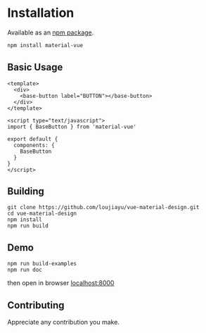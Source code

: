 # Installation

Available as an [npm package](https://www.npmjs.com/package/material-vue).
```sh
npm install material-vue
```

## Basic Usage

```
<template>
  <div>
    <base-button label="BUTTON"></base-button>
  </div>
</template>

<script type="text/javascript">
import { BaseButton } from 'material-vue'

export default {
  components: {
    BaseButton
  }
}
</script>

```

## Building

```
git clone https://github.com/loujiayu/vue-material-design.git
cd vue-material-design
npm install
npm run build
```

## Demo

```
npm run build-examples
npm run doc
```
then open in browser [localhost:8000](http://localhost:8000)

## Contributing
Appreciate any contribution you make.
